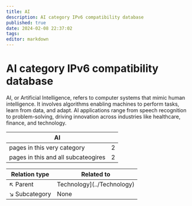 ```yaml
---
title: AI
description: AI category IPv6 compatibility database
published: true
date: 2024-02-08 22:37:02 
tags:
editor: markdown
---
```


# AI category IPv6 compatibility database


AI, or Artificial Intelligence, refers to computer systems that mimic human intelligence. It involves algorithms enabling machines to perform tasks, learn from data, and adapt. AI applications range from speech recognition to problem-solving, driving innovation across industries like healthcare, finance, and technology.


| AI   |   |
| - | - |
| pages in this very category | 2 |
| pages in this and all subcateogires | 2 |

| Relation type | Related to |
| - | - |
| :arrow_upper_left: Parent | Technology](../Technology) |
| :arrow_lower_right: Subcategory | None |